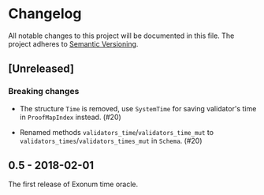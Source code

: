 # Changelog

All notable changes to this project will be documented in this file.
The project adheres to [Semantic Versioning](http://semver.org/spec/v2.0.0.html).

## [Unreleased]

### Breaking changes

+ The structure `Time` is removed, use `SystemTime`
  for saving validator's time in `ProofMapIndex` instead. (#20)

+ Renamed methods `validators_time`/`validators_time_mut` to
  `validators_times`/`validators_times_mut` in `Schema`. (#20)

## 0.5 - 2018-02-01

The first release of Exonum time oracle.
